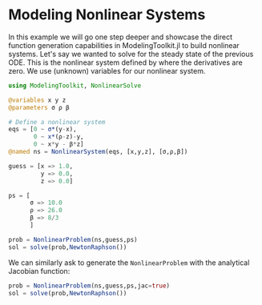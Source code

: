# Modeling Nonlinear Systems

In this example we will go one step deeper and showcase the direct function
generation capabilities in ModelingToolkit.jl to build nonlinear systems.
Let's say we wanted to solve for the steady state of the previous ODE. This is
the nonlinear system defined by where the derivatives are zero. We use (unknown)
variables for our nonlinear system.

```julia
using ModelingToolkit, NonlinearSolve

@variables x y z
@parameters σ ρ β

# Define a nonlinear system
eqs = [0 ~ σ*(y-x),
       0 ~ x*(ρ-z)-y,
       0 ~ x*y - β*z]
@named ns = NonlinearSystem(eqs, [x,y,z], [σ,ρ,β])

guess = [x => 1.0,
         y => 0.0,
         z => 0.0]

ps = [
      σ => 10.0
      ρ => 26.0
      β => 8/3
      ]

prob = NonlinearProblem(ns,guess,ps)
sol = solve(prob,NewtonRaphson())
```

We can similarly ask to generate the `NonlinearProblem` with the analytical
Jacobian function:

```julia
prob = NonlinearProblem(ns,guess,ps,jac=true)
sol = solve(prob,NewtonRaphson())
```

